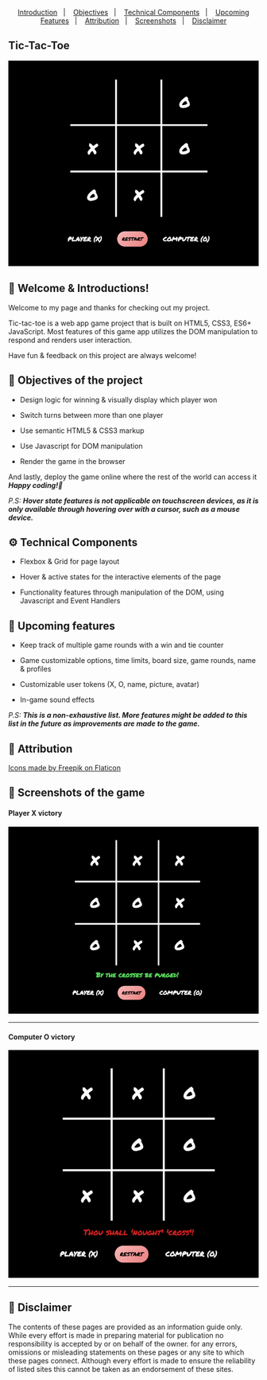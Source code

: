 <p align="center">
  <a href="#wave-welcome--introductions">Introduction</a>&nbsp;&nbsp;&nbsp;|&nbsp;&nbsp;&nbsp;
  <a href="#pushpin-objectives-of-the-project">Objectives</a>&nbsp;&nbsp;&nbsp;|&nbsp;&nbsp;&nbsp;
  <a href="#gear-technical-components">Technical Components</a>&nbsp;&nbsp;&nbsp;|&nbsp;&nbsp;&nbsp;
  <a href="#file_folder-upcoming-features">Upcoming Features</a>&nbsp;&nbsp;&nbsp;|&nbsp;&nbsp;&nbsp;
  <a href="#bookmark-attribution">Attribution</a>&nbsp;&nbsp;&nbsp;|&nbsp;&nbsp;&nbsp;
  <a href="#camera_flash-screenshots-of-the-game">Screenshots</a>&nbsp;&nbsp;&nbsp;|&nbsp;&nbsp;&nbsp;
  <a href="#memo-disclaimer">Disclaimer</a>
</p>

## Tic-Tac-Toe

![Design preview of Tic-tac-toe game](images/screenshots/Tic-tac-toe_game_board.png)

## :wave: Welcome & Introductions!

Welcome to my page and thanks for checking out my project.

Tic-tac-toe is a web app game project that is built on HTML5, CSS3, ES6+ JavaScript. Most features of this game app utilizes the DOM manipulation to respond and renders user interaction.

Have fun & feedback on this project are always welcome!

## :pushpin: Objectives of the project

* Design logic for winning & visually display which player won

* Switch turns between more than one player

* Use semantic HTML5 & CSS3 markup

* Use Javascript for DOM manipulation

* Render the game in the browser

And lastly, deploy the game online where the rest of the world can access it  _**Happy coding!🚀**_

_P.S:_ _**Hover state features is not applicable on touchscreen devices, as it is only available through hovering over with a cursor, such as a mouse device.**_

## :gear: Technical Components

* Flexbox & Grid for page layout

* Hover & active states for the interactive elements of the page

* Functionality features through manipulation of the DOM, using Javascript and Event Handlers

## :file_folder: Upcoming features

* Keep track of multiple game rounds with a win and tie counter

* Game customizable options, time limits, board size, game rounds, name & profiles

* Customizable user tokens (X, O, name, picture, avatar)

* In-game sound effects

_P.S:_ _**This is a non-exhaustive list. More features might be added to this list in the future as improvements are made to the game.**_

## :bookmark: Attribution

[Icons made by Freepik on Flaticon](https://www.flaticon.com/authors/freepik/ "Flaticon.com")

## :camera_flash: Screenshots of the game

#### Player X victory
![Page preview of Player's victory](images/screenshots/Player-X_Wins.png)
<hr />

#### Computer O victory
![Page preview of Computer's victory](images/screenshots/Computer-O_Wins.png)
<hr />

## :memo: Disclaimer
The contents of these pages are provided as an information guide only. While every effort is made in preparing material for publication no responsibility is accepted by or on behalf of the owner. for any errors, omissions or misleading statements on these pages or any site to which these pages connect. Although every effort is made to ensure the reliability of listed sites this cannot be taken as an endorsement of these sites.
